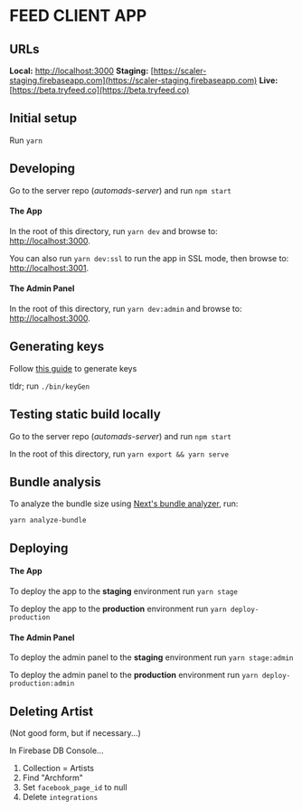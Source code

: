# FEED CLIENT APP

## URLs

**Local:** [http://localhost:3000](http://localhost:3000)
**Staging:** [https://scaler-staging.firebaseapp.com](https://scaler-staging.firebaseapp.com)
**Live:** [https://beta.tryfeed.co](https://beta.tryfeed.co)

## Initial setup

Run `yarn`


## Developing

Go to the server repo (*automads-server*) and run `npm start`

#### The App

In the root of this directory, run `yarn dev` and browse to: [http://localhost:3000](http://localhost:3000).

You can also run `yarn dev:ssl` to run the app in SSL mode, then browse to: [http://localhost:3001](http://localhost:3001).

#### The Admin Panel

In the root of this directory, run `yarn dev:admin` and browse to: [http://localhost:3000](http://localhost:3000).


## Generating keys

Follow [this guide](https://letsencrypt.org/docs/certificates-for-localhost/) to generate keys

tldr; run `./bin/keyGen`


## Testing static build locally

Go to the server repo (*automads-server*) and run `npm start`

In the root of this directory, run `yarn export && yarn serve`


## Bundle analysis

To analyze the bundle size using [Next's bundle analyzer](https://github.com/zeit/next.js/tree/canary/packages/next-bundle-analyzer), run:

`yarn analyze-bundle`


## Deploying

#### The App

To deploy the app to the **staging** environment run `yarn stage`

To deploy the app to the **production** environment run `yarn deploy-production`

#### The Admin Panel

To deploy the admin panel to the **staging** environment run `yarn stage:admin`

To deploy the admin panel to the **production** environment run `yarn deploy-production:admin`


## Deleting Artist

(Not good form, but if necessary...)

In Firebase DB Console...

1. Collection = Artists
2. Find "Archform"
3. Set `facebook_page_id` to null
4. Delete `integrations`